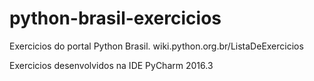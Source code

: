 # python-brasil-exercicios
Exercicios do portal Python Brasil.                            wiki.python.org.br/ListaDeExercicios

Exercicios desenvolvidos na IDE PyCharm 2016.3
